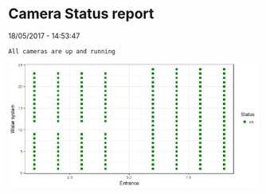 Camera Status report
================
18/05/2017 - 14:53:47

    All cameras are up and running

![](camreport_files/figure-markdown_github/unnamed-chunk-2-1.png)
